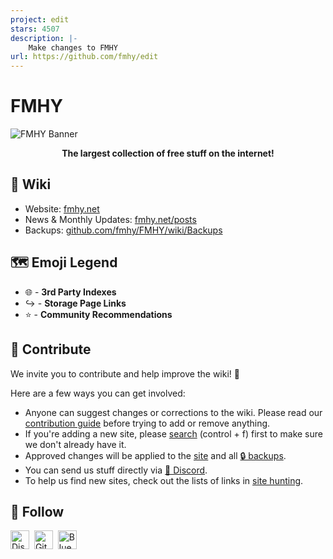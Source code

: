 ```yaml
---
project: edit
stars: 4507
description: |-
    Make changes to FMHY
url: https://github.com/fmhy/edit
---
```


# FMHY

![FMHY Banner](https://github.com/user-attachments/assets/0d43950d-a56f-437f-b9f6-afaed2313370)

<p align="center"> <b> The largest collection of free stuff on the internet! </b> </p>

## 📖 Wiki

- Website: [fmhy.net](https://fmhy.net)
- News & Monthly Updates: [fmhy.net/posts](https://fmhy.net/posts)
- Backups: [github.com/fmhy/FMHY/wiki/Backups](https://github.com/fmhy/FMHY/wiki/Backups)

## 🗺️ Emoji Legend
 
* 🌐 - **3rd Party Indexes**
* ↪️ - **Storage Page Links**
* ⭐ - **Community Recommendations**

## 📝 Contribute

We invite you to contribute and help improve the wiki! 💙

Here are a few ways you can get involved:

* Anyone can suggest changes or corrections to the wiki. Please read our [contribution guide](https://fmhy.net/other/contributing) before trying to add or remove anything.
* If you're adding a new site, please [search](https://api.fmhy.net/single-page) (control + f) first to make sure we don't already have it.
* Approved changes will be applied to the [site](https://fmhy.net) and all [🔒 backups](https://github.com/fmhy/FMHY/wiki/Backups).
* You can send us stuff directly via [💬 Discord](https://rentry.co/fmhy-invite).
* To help us find new sites, check out the lists of links in [site hunting](https://www.reddit.com/r/FREEMEDIAHECKYEAH/wiki/find-new-sites/).

## 🔔 Follow

<p>
  <a href="https://rentry.co/fmhy-invite"><img width="30px" src="./assets/discord.svg" alt="Discord"></a>&nbsp;&nbsp;<a href="https://github.com/fmhy"><img width="30px" src="./assets/github.svg" alt="GitHub"></a>&nbsp;&nbsp;<a href="https://bsky.app/profile/fmhy.net"><img width="30px" src="./assets/bluesky.svg" alt="Bluesky"></a>
</p>


